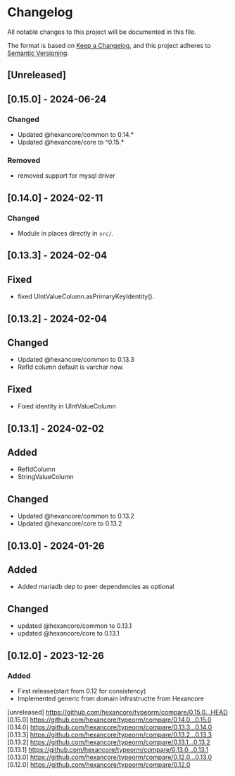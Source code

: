 # Changelog
All notable changes to this project will be documented in this file.

The format is based on [Keep a Changelog](https://keepachangelog.com/en/1.0.0/),
and this project adheres to [Semantic Versioning](https://semver.org/spec/v2.0.0.html).

## [Unreleased]

## [0.15.0] - 2024-06-24

### Changed

- Updated @hexancore/common to 0.14.*
- Updated @hexancore/core to  ^0.15.*

### Removed

- removed support for mysql driver


## [0.14.0] - 2024-02-11

### Changed

- Module in places directly in `src/`.

## [0.13.3] - 2024-02-04

## Fixed

- fixed UIntValueColumn.asPrimaryKeyIdentity().

## [0.13.2] - 2024-02-04

## Changed

- Updated @hexancore/common to 0.13.3
- RefId column default is varchar now.

## Fixed

- Fixed identity in UIntValueColumn

## [0.13.1] - 2024-02-02

## Added

- RefIdColumn
- StringValueColumn

## Changed

- Updated @hexancore/common to 0.13.2
- Updated @hexancore/core to 0.13.2

## [0.13.0] - 2024-01-26

## Added

- Added mariadb dep to peer dependencies as optional

## Changed

- updated @hexancore/common to 0.13.1
- updated @hexancore/core to 0.13.1

## [0.12.0] - 2023-12-26

### Added

- First release(start from 0.12 for consistency)
- Implemented generic from domain infrastructre from Hexancore

[unreleased] https://github.com/hexancore/typeorm/compare/0.15.0...HEAD   
[0.15.0] https://github.com/hexancore/typeorm/compare/0.14.0...0.15.0   
[0.14.0] https://github.com/hexancore/typeorm/compare/0.13.3...0.14.0   
[0.13.3] https://github.com/hexancore/typeorm/compare/0.13.2...0.13.3   
[0.13.2] https://github.com/hexancore/typeorm/compare/0.13.1...0.13.2   
[0.13.1] https://github.com/hexancore/typeorm/compare/0.13.0...0.13.1   
[0.13.0] https://github.com/hexancore/typeorm/compare/0.12.0...0.13.0   
[0.12.0] https://github.com/hexancore/typeorm/compare/0.12.0     

